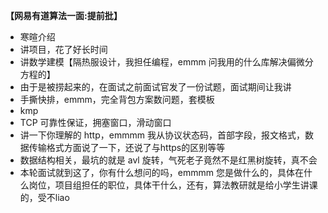 **【网易有道算法一面:提前批】**

- 寒暄介绍
- 讲项目，花了好长时间
- 讲数学建模【隔热服设计，我担任编程，emmm 问我用的什么库解决偏微分方程的】
- 由于是被捞起来的，在面试之前面试官发了一份试题，面试期间让我讲
- 手撕快排，emmm，完全背包方案数问题，套模板
- kmp
- TCP 可靠性保证，拥塞窗口，滑动窗口
- 讲一下你理解的 http，emmmm 我从协议状态码，首部字段，报文格式，数据传输格式方面说了一下，还说了与https的区别等等
- 数据结构相关，最坑的就是 avl 旋转，气死老子竟然不是红黑树旋转，真不会
- 本轮面试就到这了，你有什么想问的吗，emmmm 您是做什么的，具体在什么岗位，项目组担任的职位，具体干什么，还有，算法教研就是给小学生讲课的，受不liao
